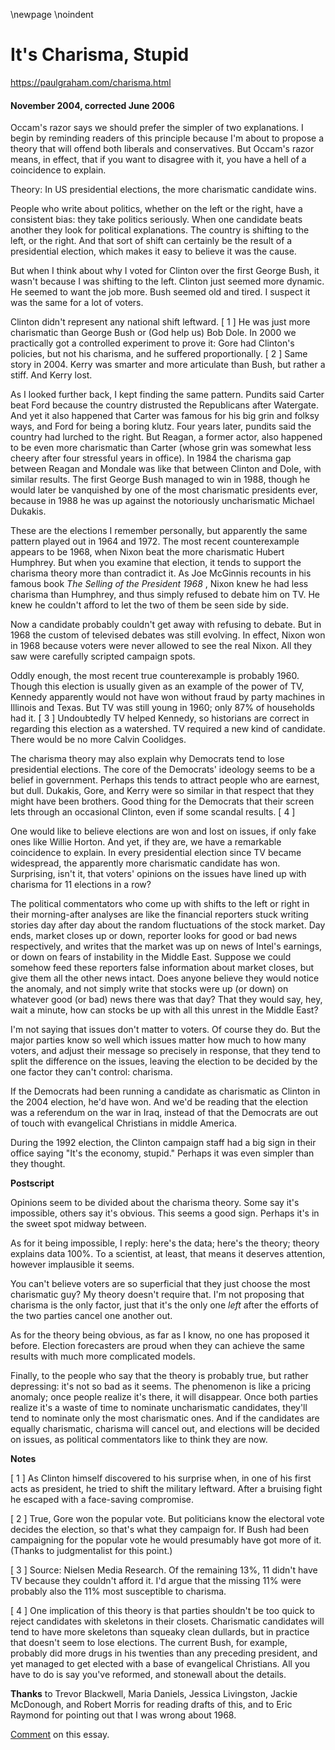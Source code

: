 \newpage
\noindent

It's Charisma, Stupid
=====================


  

<https://paulgraham.com/charisma.html>
  

#### November 2004, corrected June 2006


  

  

 Occam's razor says we should prefer the simpler of two explanations.
I begin by reminding readers of this principle because I'm about
to propose a theory that will offend both liberals and conservatives.
But Occam's razor means, in effect, that if you want to disagree
with it, you have a hell of a coincidence to explain.
   

  

 Theory: In US presidential elections, the more 
charismatic candidate wins.
   

  

 People who write about politics, whether on the left or the right,
have a consistent bias: they take politics seriously. When one
candidate beats another they look for political explanations. The
country is shifting to the left, or the right. And that sort of
shift can certainly be the result of a presidential election, which
makes it easy to believe it was the cause.
   

  

 But when I think about why I voted for Clinton over the first George
Bush, it wasn't because I was shifting to the left. Clinton just
seemed more dynamic. He seemed to want the job more. Bush seemed
old and tired. I suspect it was the same for a lot of voters.
   

  

 Clinton didn't represent any national shift leftward.
 \[
 1
 ]
 He was
just more charismatic than George Bush or (God help us) Bob Dole.
In 2000 we practically got a controlled experiment to prove it:
Gore had Clinton's policies, but not his charisma, and he suffered
proportionally.
 \[
 2
 ]
 Same story in 2004\. Kerry was smarter and more
articulate than Bush, but rather a stiff. And Kerry lost.
   

  

 As I looked further back, I kept finding the same pattern. 
Pundits said Carter beat Ford
because the country distrusted the Republicans after Watergate.
And yet it also happened that Carter was famous for his big grin
and folksy ways, and Ford for being a boring klutz. Four years
later, pundits said the country had lurched to the right. But
Reagan, a former actor, also happened to be even more charismatic
than Carter (whose grin was somewhat less cheery after four stressful
years in office). In 1984 the charisma gap between Reagan and
Mondale was like that between Clinton and Dole, with similar results.
The first George Bush managed to win in 1988, though he would later
be vanquished by one of the most charismatic presidents ever, because
in 1988 he was up against the notoriously uncharismatic
Michael Dukakis.
   

  

 These are the elections I remember personally, but apparently the
same pattern played out in 1964 and 1972\. The most recent
counterexample appears to be 1968, when Nixon beat the more charismatic Hubert
Humphrey. But when you examine that election, it tends to support
the charisma theory more than contradict it. As Joe McGinnis
recounts in his famous book
 *The Selling of the President 1968* 
 ,
Nixon knew he had less charisma than Humphrey, and thus simply
refused to debate him on TV. He knew he couldn't afford to let the
two of them be seen side by side.
   

  

 Now a candidate probably couldn't get away with refusing to debate.
But in 1968 the custom of televised debates was still evolving. In
effect, Nixon won in 1968 because voters were never allowed to see
the real Nixon. All they saw were carefully scripted campaign
spots.
   

  

 Oddly enough, the most recent true counterexample is probably 1960\.
Though this election is usually given as an example of the power
of TV, Kennedy apparently would not have won without fraud by party
machines in Illinois and Texas. But TV was still young in 1960;
only 87% of households had it.
 \[
 3
 ]
 Undoubtedly TV helped Kennedy,
so historians are correct in regarding this election as a
watershed. TV required a new kind of candidate. There would be no
more Calvin Coolidges.
   

  

 The charisma theory may also explain why Democrats tend to lose
presidential elections. The core of the Democrats' ideology seems
to be a belief in government. Perhaps this tends to attract people
who are earnest, but dull. Dukakis, Gore, and Kerry were so similar
in that respect that they might have been brothers. Good thing for
the Democrats that their screen lets through an occasional Clinton,
even if some scandal results.
 \[
 4
 ]
   

  

 One would like to believe elections are won and lost on issues, if
only fake ones like Willie Horton. And yet, if they are, we have
a remarkable coincidence to explain. In every presidential election
since TV became widespread, the apparently more charismatic candidate
has won. Surprising, isn't it, that voters' opinions on the issues
have lined up with charisma for 11 elections in a row?
   

  

 The political commentators who come up with shifts to the left or
right in their morning\-after analyses are like the financial reporters
stuck writing stories day after day about the random fluctuations
of the stock market. Day ends, market closes up or down, reporter
looks for good or bad news respectively, and writes that the market
was up on news of Intel's earnings, or down on fears of instability
in the Middle East. Suppose we could somehow feed these reporters
false information about market closes, but give them all the other
news intact. Does anyone believe they would notice the anomaly,
and not simply write that stocks were up (or down) on whatever good
(or bad) news there was that day? That they would say, hey, wait
a minute, how can stocks be up with all this unrest in the Middle
East?
   

  

 I'm not saying that issues don't matter to voters. Of course they
do. But the major parties know so well which issues matter how
much to how many voters, and adjust their message so precisely in
response, that they tend to split the difference on the issues,
leaving the election to be decided by the one factor they can't
control: charisma.
   

  

 If the Democrats had been running a candidate as charismatic as
Clinton in the 2004 election, he'd have won. And we'd be reading
that the election was a referendum on the war in Iraq, instead of
that the Democrats are out of touch with evangelical Christians in
middle America.
   

  

 During the 1992 election, the Clinton campaign staff had a big sign
in their office saying "It's the economy, stupid." Perhaps it was
even simpler than they thought.
   

  

  

  

  

  

**Postscript** 
  

  

 Opinions seem to be divided about the charisma theory. Some say
it's impossible, others say it's obvious. This seems a good sign.
Perhaps it's in the sweet spot midway between.
   

  

 As for it being impossible, I reply: here's the data; here's the
theory; theory explains data 100%. To a scientist, at least, that
means it deserves attention, however implausible it seems.
   

  

 You can't believe voters are so superficial that they just choose
the most charismatic guy? My theory doesn't require that. I'm not
proposing that charisma is the only factor, just that it's the only
one
 *left* 
 after the efforts of the two parties cancel one
another out.
   

  

 As for the theory being obvious, as far as I know, no one has
proposed it before. Election forecasters are proud when they can
achieve the same results with much more complicated models.
   

  

 Finally, to the people who say that the theory is probably true,
but rather depressing: it's not so bad as it seems. The phenomenon
is like a pricing anomaly; once people realize it's there, it will
disappear. Once both parties realize it's a waste of time to
nominate uncharismatic candidates, they'll tend to nominate only
the most charismatic ones. And if the candidates are equally
charismatic, charisma will cancel out, and elections will be decided
on issues, as political commentators like to think they are now.
   

  

  

  

**Notes** 
  

  

 \[
 1
 ]
As Clinton himself discovered to his surprise when, in one of
his first acts as president, he tried to shift the military leftward.
After a bruising fight he escaped with a face\-saving compromise.
   

  

 \[
 2
 ]
True, Gore won the popular vote. But politicians know the electoral
vote decides the election, so that's what they campaign for. If Bush
had been campaigning for the popular vote he would presumably have
got more of it. (Thanks to judgmentalist for this point.)
   

  

 \[
 3
 ]
Source: Nielsen Media Research. Of the remaining 13%, 11 didn't
have TV because they couldn't afford it. I'd argue that the missing
11% were probably also the 11% most susceptible to charisma.
   

  

 \[
 4
 ]
One implication of this theory is that parties shouldn't be too
quick to reject candidates with skeletons in their closets.
Charismatic candidates will tend to have more skeletons than squeaky
clean dullards, but in practice that doesn't seem to lose elections.
The current Bush, for example, probably did more drugs in his
twenties than any preceding president, and yet managed to get elected
with a base of evangelical Christians. All you have to do is say
you've reformed, and stonewall about the details.
   

  

**Thanks** 
 to Trevor Blackwell, Maria Daniels, Jessica Livingston,
Jackie McDonough, and Robert Morris for reading drafts of this, and
to Eric Raymond for pointing out that I was wrong about 1968\.
   

  


[Comment](http://reddit.com/info/8zp7/comments) 
 on this essay.
   

  

  


